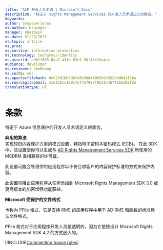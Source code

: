 ```yaml
---
title: "AIP 开发人员术语 | Microsoft Docs"
description: "特定于 Rights Management Services 的开发人员术语定义的集合。"
keywords: 
author: bruceperlerms
ms.author: bruceper
manager: mbaldwin
ms.date: 01/23/2017
ms.topic: article
ms.prod: 
ms.service: information-protection
ms.technology: techgroup-identity
ms.assetid: adb1f868-0da7-431b-83d1-86f41c2da4ae
audience: developer
ms.reviewer: shubhamp
ms.suite: ems
ms.openlocfilehash: 0e923d1bb3d4fd8b9b84f065b9dd32ddd041f7ba
ms.sourcegitcommit: 31e128cc1b917bf767987f0b2144b7f3b6288f2e
translationtype: HT
---
```

# <a name="terms"></a>条款

特定于 Azure 信息保护的开发人员术语定义的集合。

**弃用的算法**  
实现较旧内容保护方案的模式设置，特指电子密码本密码模式 (ECB)。 在此 SDK 中，该设置使你可以生成与 [AD Rights Management Services SDK](https://msdn.microsoft.com/library/windows/desktop/cc530379.aspx) 所使用的 MSDRM 库相兼容的许可证。

此设置可能会导致你的应用程序以不符合你客户的内容保护标准的方式来保护内容。

此设置将阻止应用程序从任何添加到 Microsoft Rights Management SDK 3.0 或更高版本的加密增强功能获益。

**Microsoft 受保护的文件格式**

也称为 PFile 格式，它是支持 RMS 的应用程序中用于 AD RMS 和函数的标准默认文件格式。

PFile 格式对于应用程序开发人员是透明的，因为它是按设计 Microsoft Rights Management SDK 4.2 的方式嵌入的。


[!INCLUDE[Commenting house rules](../includes/houserules.md)]